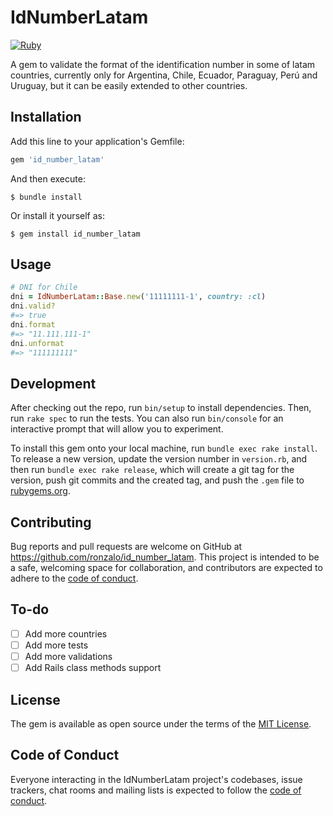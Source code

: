 # IdNumberLatam

[![Ruby](https://github.com/ronzalo/id_number_latam/actions/workflows/main.yml/badge.svg?branch=master)](https://github.com/ronzalo/id_number_latam/actions/workflows/main.yml)

A gem to validate the format of the identification number in some of latam countries, currently only for Argentina, Chile, Ecuador, Paraguay, Perú and Uruguay, but it can be easily extended to other countries.

## Installation

Add this line to your application's Gemfile:

```ruby
gem 'id_number_latam'
```

And then execute:

    $ bundle install

Or install it yourself as:

    $ gem install id_number_latam

## Usage

```ruby
# DNI for Chile
dni = IdNumberLatam::Base.new('11111111-1', country: :cl)
dni.valid?
#=> true
dni.format
#=> "11.111.111-1"
dni.unformat
#=> "111111111"
```

## Development

After checking out the repo, run `bin/setup` to install dependencies. Then, run `rake spec` to run the tests. You can also run `bin/console` for an interactive prompt that will allow you to experiment.

To install this gem onto your local machine, run `bundle exec rake install`. To release a new version, update the version number in `version.rb`, and then run `bundle exec rake release`, which will create a git tag for the version, push git commits and the created tag, and push the `.gem` file to [rubygems.org](https://rubygems.org).

## Contributing

Bug reports and pull requests are welcome on GitHub at https://github.com/ronzalo/id_number_latam. This project is intended to be a safe, welcoming space for collaboration, and contributors are expected to adhere to the [code of conduct](https://github.com/ronzalo/id_number_latam/blob/master/CODE_OF_CONDUCT.md).

## To-do

 - [ ] Add more countries
 - [ ] Add more tests
 - [ ] Add more validations
 - [ ] Add Rails class methods support

## License

The gem is available as open source under the terms of the [MIT License](https://opensource.org/licenses/MIT).

## Code of Conduct

Everyone interacting in the IdNumberLatam project's codebases, issue trackers, chat rooms and mailing lists is expected to follow the [code of conduct](https://github.com/ronzalo/id_number_latam/blob/master/CODE_OF_CONDUCT.md).
